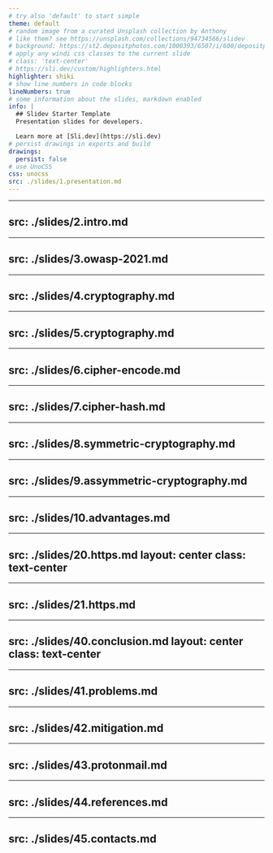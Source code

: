 ```yaml
---
# try also 'default' to start simple
theme: default
# random image from a curated Unsplash collection by Anthony
# like them? see https://unsplash.com/collections/94734566/slidev
# background: https://st2.depositphotos.com/1000393/6507/i/600/depositphotos_65076917-stock-photo-hacker-and-terrorism-fight.jpg
# apply any windi css classes to the current slide
# class: 'text-center'
# https://sli.dev/custom/highlighters.html
highlighter: shiki
# show line numbers in code blocks
lineNumbers: true
# some information about the slides, markdown enabled
info: |
  ## Slidev Starter Template
  Presentation slides for developers.

  Learn more at [Sli.dev](https://sli.dev)
# persist drawings in exports and build
drawings:
  persist: false
# use UnoCSS
css: unocss
src: ./slides/1.presentation.md
---
```


---
src: ./slides/2.intro.md
---

---
src: ./slides/3.owasp-2021.md
---

---
src: ./slides/4.cryptography.md
---

---
src: ./slides/5.cryptography.md
---

---
src: ./slides/6.cipher-encode.md
---

---
src: ./slides/7.cipher-hash.md
---

---
src: ./slides/8.symmetric-cryptography.md
---

---
src: ./slides/9.assymmetric-cryptography.md
---

---
src: ./slides/10.advantages.md
---

---
src: ./slides/20.https.md
layout: center
class: text-center
---

---
src: ./slides/21.https.md
---

---
src: ./slides/40.conclusion.md
layout: center
class: text-center
---

---
src: ./slides/41.problems.md
---

---
src: ./slides/42.mitigation.md
---

---
src: ./slides/43.protonmail.md
---

---
src: ./slides/44.references.md
---

---
src: ./slides/45.contacts.md
---